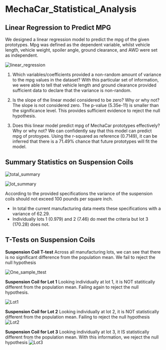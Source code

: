 # MechaCar_Statistical_Analysis

## Linear Regression to Predict MPG
We designed a linear regression model to predict the mpg of the given prototypes. Mpg was defined as the dependent variable, whilst vehicle length, vehicle weight, spoiler angle, ground clearance, and AWD were set as independent. 

![linear_regression](https://user-images.githubusercontent.com/22451540/162786949-13e22905-de84-4684-ad8c-06a723df661b.PNG)

1. Which variables/coefficients provided a non-random amount of variance to the mpg values in the dataset?
With this particular set of information, we were able to tell that vehicle length and ground clearance provided sufficient data to declare that the variance is non-random.

2. Is the slope of the linear model considered to be zero? Why or why not?
The slope is not considered zero. The p-value (5.35e-11) is smaller than the significance level. This provides sufficient evidence to reject the null hypothesis.

3. Does this linear model predict mpg of MechaCar prototypes effectively? Why or why not?
We can confidently say that this model can predict mpg of protoypes. Using the r-squared as reference (0.7149), it can be inferred that there is a 71.49% chance that future prototypes will fit the model. 

## Summary Statistics on Suspension Coils

![total_summary](https://user-images.githubusercontent.com/22451540/162798001-14c76af4-25fc-4598-a178-c08ce5901e97.PNG)

![lot_summary](https://user-images.githubusercontent.com/22451540/162798094-5645a6e7-1c6e-449f-9a9c-ebf41f12c305.PNG)

According to the provided specifications the variance of the suspension coils should not exceed 100 pounds per square inch.
- In total the current manufacturing data meets these specifications with a variance of 62.29.
- Individually lots 1 (0.979) and 2 (7.46) do meet the criteria but lot 3 (170.28) does not.

## T-Tests on Suspension Coils
**Suspension Coil T-test**
Across all manufacturing lots, we can see that there is no significant difference from the population mean. We fail to reject the null hypothesis

![One_sample_ttest](https://user-images.githubusercontent.com/22451540/162809205-801afa80-eb8c-4b89-bc70-46e2c45b6ae9.PNG)

**Suspension Coil for Lot 1**
Looking individually at lot 1, it is NOT statitically different from the population mean. Failing again to reject the null hypothesis.

![Lot1](https://user-images.githubusercontent.com/22451540/162809547-b390386b-b6db-421e-8d90-9b210309112c.PNG)

**Suspension Coil for Lot 2**
Looking individually at lot 2, it is NOT statistically different from the population mean. Failing to reject the null hypothesis
![Lot2](https://user-images.githubusercontent.com/22451540/162809776-351e0f47-34b4-4e32-b888-1554782324ab.PNG)

**Suspension Coil for Lot 3**
Looking individually at lot 3, it IS statistically different from the population mean. With this information, we reject the null hypothesis
![Lot3](https://user-images.githubusercontent.com/22451540/162810129-3eb2e800-7776-4a04-bb9b-4d3935d146a7.PNG)



